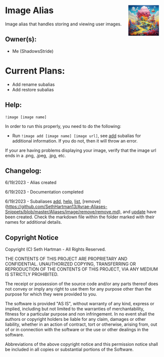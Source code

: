 <h1>Image Alias<img align="right" src="./list/canvas.png" width="100px"></h1>

Image alias that handles storing and viewing user images.

## Owner(s):
- Me (ShadowsStride)

# Current Plans:
- Add rename subalias
- Add restore subalias

## Help:
`!image [image name]`

In order to run this properly, you need to do the following:
- Run `!image add [image name] [image url]`, see [add](https://github.com/SethHartman13/Avrae-Aliases-Snippets/blob/master/Aliases/image/add/add.md) subalias for additional information. If you do not, then it will throw an error.

If your are having problems displaying your image, verify that the image url ends in a .png, .jpeg, .jpg, etc.

## Changelog:
6/19/2023 - Alias created

6/19/2023 - Documentation completed

6/19/2023 - Subaliases [add](https://github.com/SethHartman13/Avrae-Aliases-Snippets/blob/master/Aliases/image/add/add.md), [help](https://github.com/SethHartman13/Avrae-Aliases-Snippets/blob/master/Aliases/image/help/help.md), [list](https://github.com/SethHartman13/Avrae-Aliases-Snippets/blob/master/Aliases/image/list/list.md), [remove] (https://github.com/SethHartman13/Avrae-Aliases-Snippets/blob/master/Aliases/image/remove/remove.md), and [update](https://github.com/SethHartman13/Avrae-Aliases-Snippets/blob/master/Aliases/image/update/update.md) have been created. Check the markdown file within the folder marked with their names for additional details.

## Copyright Notice

Copyright (C) Seth Hartman - All Rights Reserved.

THE CONTENTS OF THIS PROJECT ARE PROPRIETARY AND CONFIDENTIAL.
UNAUTHORIZED COPYING, TRANSFERRING OR REPRODUCTION OF THE CONTENTS OF THIS PROJECT, VIA ANY MEDIUM IS STRICTLY PROHIBITED.

The receipt or possession of the source code and/or any parts thereof does not convey or imply any right to use them
for any purpose other than the purpose for which they were provided to you.

The software is provided "AS IS", without warranty of any kind, express or implied, including but not limited to
the warranties of merchantability, fitness for a particular purpose and non infringement.
In no event shall the authors or copyright holders be liable for any claim, damages or other liability,
whether in an action of contract, tort or otherwise, arising from, out of or in connection with the software
or the use or other dealings in the software.

Abbreviations of the above copyright notice and this permission notice shall be included in all copies or substantial portions of the Software.